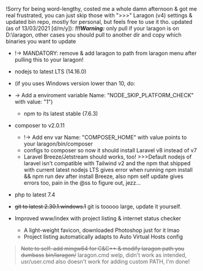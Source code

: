 !Sorry for being word-lengthy, costed me a whole damn afternoon & got me real frustrated, you can just skip those with ">>>"
Laragon (v4) settings & updated bin repo, mostly for personal, but feels free to use it tho.
updated (as of 13/03/2021 [d/m/y]):
***!!!Warning:*** only pull if your laragon is on D:\laragon, other cases you should pull to another dir and copy which binaries you want to update
* !-> MANDATORY: remove & add laragon to path from laragon menu after pulling this to your laragon!

* nodejs to latest LTS (14.16.0)
* (if you uses Windows version lower than 10, do:
* -> Add a enviroment variable Name: "NODE_SKIP_PLATFORM_CHECK" with value: "1")
    + npm to its latest stable (7.6.3)
* composer to v2.0.11
    + !-> Add env var Name: "COMPOSER_HOME" with value points to your laragon/bin/composer
    + configs to composer so now it should install Laravel v8 instead of v7
    + Laravel Breeze/Jetstream should works, too!
    \>>>Default nodejs of laravel isn't compatible with Tailwind v2 and the npm that shipped with current latest nodejs LTS gives error when running npm install && npm run dev after install Breeze, also npm self update gives errors too, pain in the @ss to figure out, jezz...
* php to latest 7.4
* ~~git to latest 2.30.1.windows.1~~ git is tooooo large, update it yourself.
* Improved www/index with project listing & internet status checker
    + A light-weight favicon, downloaded Photoshop just for it lmao
    + Project listing automatically adapts to Auto Virtual Hosts config


>~~Note to self: add mingw64 for C&C++ & modify laragon path you dumbass~~
~~bin/laragon/~~ laragon.cmd welp, didn't work as intended, usr/user.cmd also doesn't work for adding custom PATH, I'm done!